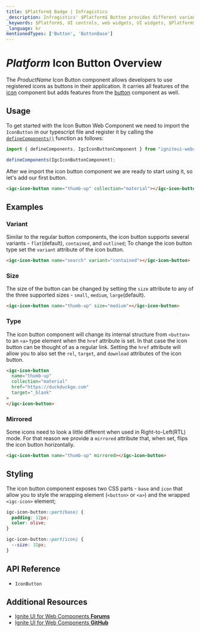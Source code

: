 ```yaml
---
title: $Platform$ Badge | Infragistics
_description: Infragistics' $Platform$ Button provides different variants and styles which are easily configurable to match the appearance and functionality that we want to achieve.
_keywords: $Platform$, UI controls, web widgets, UI widgets, $Platform$ Button Components, Infragistics
_language: kr
mentionedTypes: ['Button', 'ButtonBase']
---
```


# $Platform$ Icon Button Overview

The $ProductName$ Icon Button component allows developers to use registered icons as buttons in their application. It carries all features of the [icon](../layouts/icon.md) component but adds features from the [button](button.md) component as well.

## Usage

To get started with the Icon Button Web Component we need to import the `IconButton` in our typescript file and register it by calling the [`defineComponents()`]({environment:wcApiUrl}/index.html#defineComponents) function as follows:

```ts
import { defineComponents, IgcIconButtonComponent } from "igniteui-webcomponents";

defineComponents(IgcIconButtonComponent);
```

After we import the icon button component we are ready to start using it, so let's add our first button.

```html
<igc-icon-button name="thumb-up" collection="material"></igc-icon-button>
```

## Examples

### Variant

Similar to the regular button components, the icon button supports several variants - `flat`(default), `contained`, and `outlined`; To change the icon button type set the `variant` attribute of the icon button.

<code-view style="height: 100px"
           data-demos-base-url="{environment:demosBaseUrl}"
           iframe-src="{environment:demosBaseUrl}/inputs/icon-button-variant" alt="$Platform$ Icon Button Example"
           github-src="inputs/icon-button/variant">
</code-view>

```html
<igc-icon-button name="search" variant="contained"></igc-icon-button>
```

### Size

The size of the button can be changed by setting the `size` attribute to any of the three supported sizes - `small`, `medium`, `large`(default).

<code-view style="height: 100px"
           data-demos-base-url="{environment:demosBaseUrl}"
           iframe-src="{environment:demosBaseUrl}/inputs/icon-button-size" alt="$Platform$ Icon Button Example"
           github-src="inputs/icon-button/size">
</code-view>

```html
<igc-icon-button name="thumb-up" size="medium"></igc-icon-button>
```

### Type

The icon button component will change its internal structure from `<button>` to an `<a>` type element when the `href` attribute is set. In that case the icon button can be thought of as a regular link. Setting the `href` attribute will allow you to also set the `rel`, `target`, and `download` attributes of the icon button.

```html
<igc-icon-button
  name="thumb-up"
  collection="material"
  href="https://duckduckgo.com"
  target="_blank"
>
</igc-icon-button>
```

### Mirrored

Some icons need to look a little different when used in Right-to-Left(RTL) mode. For that reason we provide a `mirrored` attribute that, when set, flips the icon button horizontally.

```html
<igc-icon-button name="thumb-up" mirrored></igc-icon-button>
```

## Styling

The icon button component exposes two CSS parts - `base` and `icon` that allow you to style the wrapping element (`<button>` or `<a>`) and the wrapped `<igc-icon>` element;

```css
igc-icon-button::part(base) {
  padding: 12px;
  color: olive;
}

igc-icon-button::part(icon) {
  --size: 32px;
}
```

<code-view style="height: 100px"
           data-demos-base-url="{environment:demosBaseUrl}"
           iframe-src="{environment:demosBaseUrl}/inputs/icon-button-styling" alt="$Platform$ Icon Button Example"
           github-src="inputs/icon-button/styling">
</code-view>

## API Reference

* `IconButton`

## Additional Resources

<div class="divider--half"></div>

* [Ignite UI for Web Components **Forums**](https://www.infragistics.com/community/forums/f/ignite-ui-for-web-components)
* [Ignite UI for Web Components **GitHub**](https://github.com/IgniteUI/igniteui-webcomponents)
